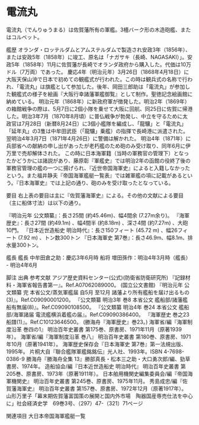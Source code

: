# 電流丸

電流丸（でんりゅうまる）は佐賀藩所有の軍艦。3檣バーク形の木造砲艦、またはコルベット。

艦歴
オランダ・ロッテルダムとアムステルダムで製造され安政3年（1856年）、または安政5年（1858年）に竣工、原名は「ナガサキ（長崎、NAGASAKI）」。安政5年（1858年）11月に佐賀藩が長崎でオランダ政府から購入した。代価は10万ドル（7万両）であった。
慶応4年（明治元年）3月26日（1868年4月18日）に大阪天保山沖で日本で初めての観艦式が行われた。この時は観兵式の名称で行われ、「電流丸」は旗艦として参加した。後年、岡田三郎助は「電流丸」が参加した観艦式の様子を絵画『大阪行幸諸藩軍艦御覧』として制作。聖徳記念絵画館に納めている。
明治元年（1868年）に新政府軍が徴発した。明治2年（1869年）の箱館戦争の際は、5月7日に2個小隊を乗せて大阪に回航、同25日に佐賀に帰港した。明治3年7月（1870年8月頃）に普仏戦争が勃発し、中立を守るために太政官は7月28日（新暦8月24日）に3個小艦隊を編成し、「龍驤」と「電流丸」「延年丸」の3隻は中牟田武臣（「龍驤」乗艦）の指揮で長崎港に派遣された。
翌明治4年3月7日（1871年4月26日）に警備は解かれた。
明治4年（1871年）に兵部省への献納の申し出があったが老朽艦のため砲のみ受け取り、同年6月に伊万里で売却解体された。
この時に日本海軍籍（当時の軍務官の管理下）となったかどうかには諸説があり、藤原彰『軍艦史』では明治2年の函館の役終了後の軍務官管理の艦の一つに揚げられ、『近世帝国海軍史』によると入籍しなかったという。また福井静夫『帝国海軍艦艇一覧表』では雑軍艦の項に記載があるという。『日本海軍史』では上記の通り、砲のみを受け取ったとなっている。

要目
右上表の要目は主に『佐賀藩海軍史』による。その他の文献による要目（主に船体寸法）は以下の通り。

『明治元年 公文類纂』：長さ25間 (約45.46m)、幅4間余 (7.27m余り)。
『海軍歴史』：長さ27間 (約49.1m) 、幅4間半 (約8.18m) 、深さ4間 (約7.27m) 、大砲10門。
『日本近世造船史 明治時代』：長さ150フィート (45.72 m) 、幅26フィート (7.92 m) 、トン数300トン
『日本海軍史 第7巻』：長さ46.9m、幅8.1m、排水量300トン。

艦長
艦長
中牟田倉之助：慶応3年6月時
船将
増田孫作：明治4年3月時（艦長） - 明治4年6月

脚注
出典
参考文献
アジア歴史資料センター(公式)(防衛省防衛研究所)
『記録材料・海軍省報告書第一』。Ref.A07062089000。 (国立公文書館)
『明治元年 公文類纂 完 本省公文/蒸気軍艦届 自5月 至12月 諸藩より所有艦船を届け出るもの(3)』。Ref.C09090001200。 
『公文類纂 明治3年 巻8 本省公文 艦船部/諸藩艦船有無届(8)』。Ref.C09090108500。 
『公文類纂 明治4年 巻24 本省公文 艦船部/海軍諸届 電流艦横浜着艦の届』。Ref.C09090386400。 
『海軍歴史 巻之23 船譜(1)』。Ref.C10123646500。 (勝海舟『海軍歴史』巻23。)
海軍省/編『海軍制度沿革 巻四の1』 明治百年史叢書 第175巻、原書房、1971年11月（原著1939年）。 
海軍省/編『海軍制度沿革 巻八』 明治百年史叢書 第180巻、原書房、1971年10月（原著1941年）。 
海軍歴史保存会『日本海軍史 第7巻』第一法規出版、1995年。
片桐大自『聯合艦隊軍艦銘銘伝』光人社、1993年。ISBN 4-7698-0386-9
勝海舟『勝海舟全集 13』勝部真長・松本三之助・大口勇次郎/編、勁草書房、1974年。
造船協会/編『日本近世造船史 明治時代』 明治百年史叢書 第205巻、原書房、1973年（原著1911年）。 
日本舶用機関史編集委員会/編『帝国海軍機関史』 明治百年史叢書 第245巻、原書房、1975年11月。 
秀島成忠/編『佐賀藩海軍史』 明治百年史叢書 第157巻、原書房、1972年12月（原著1917年）。 
山形万里子「幕末期佐賀藩富国策の展開と国内外市場　陶器国産専売仕法を中心に」社会経済史学　69巻3号、（297）47-（321）71ページ

関連項目
大日本帝国海軍艦艇一覧
